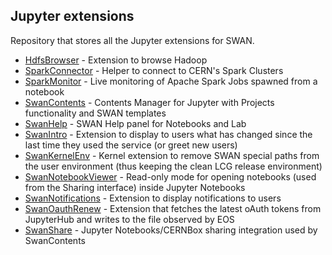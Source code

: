 ## Jupyter extensions

Repository that stores all the Jupyter extensions for SWAN.

* [HdfsBrowser](HdfsBrowser) - Extension to browse Hadoop
* [SparkConnector](SparkConnector) - Helper to connect to CERN's Spark Clusters
* [SparkMonitor](SparkMonitor) - Live monitoring of Apache Spark Jobs spawned from a notebook
* [SwanContents](SwanContents) - Contents Manager for Jupyter with Projects functionality and SWAN templates
* [SwanHelp](SwanHelp) - SWAN Help panel for Notebooks and Lab
* [SwanIntro](SwanIntro) - Extension to display to users what has changed since the last time they used the service (or greet new users)
* [SwanKernelEnv](SwanKernelEnv) - Kernel extension to remove SWAN special paths from the user environment (thus keeping the clean LCG release environment)
* [SwanNotebookViewer](SwanNotebookViewer) - Read-only mode for opening notebooks (used from the Sharing interface) inside Jupyter Notebooks
* [SwanNotifications](SwanNotifications) - Extension to display notifications to users
* [SwanOauthRenew](SwanOauthRenew) - Extension that fetches the latest oAuth tokens from JupyterHub and writes to the file observed by EOS
* [SwanShare](SwanShare) - Jupyter Notebooks/CERNBox sharing integration used by SwanContents